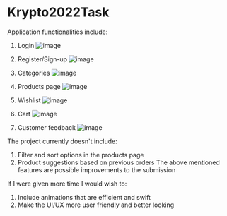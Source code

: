 # Krypto2022Task

Application functionalities include:
  1. Login
  ![image](https://user-images.githubusercontent.com/91324495/181887682-38399d1a-d6cf-4f10-98ef-ab84025095a0.png)
  
  2. Register/Sign-up
  ![image](https://user-images.githubusercontent.com/91324495/181887856-ea416e9a-1c0c-41ba-a5f7-d14d527a1b34.png)
  
  3. Categories
  ![image](https://user-images.githubusercontent.com/91324495/181887436-b907f24e-3129-4bbc-ad20-557128c239d7.png)
  
  4. Products page
  ![image](https://user-images.githubusercontent.com/91324495/181886110-20795796-a40d-4731-a8ee-47e906b26faa.png)

  5. Wishlist
  ![image](https://user-images.githubusercontent.com/91324495/181886965-a1533de6-0b91-4572-8817-9d15cc54026d.png)

  6. Cart
  ![image](https://user-images.githubusercontent.com/91324495/181886334-0318716e-afaa-4e87-bc46-2eb2d32d90bd.png)
  
  7. Customer feedback
  ![image](https://user-images.githubusercontent.com/91324495/181885335-f1f4dbd4-f6d5-4b48-a6d0-abc909b04fe9.png)

  
The project currently doesn't include:
  1. Filter and sort options in the products page
  2. Product suggestions based on previous orders
  The above mentioned features are possible improvements to the submission
  
If I were given more time I would wish to:
  1. Include animations that are efficient and swift
  2. Make the UI/UX more user friendly and better looking
